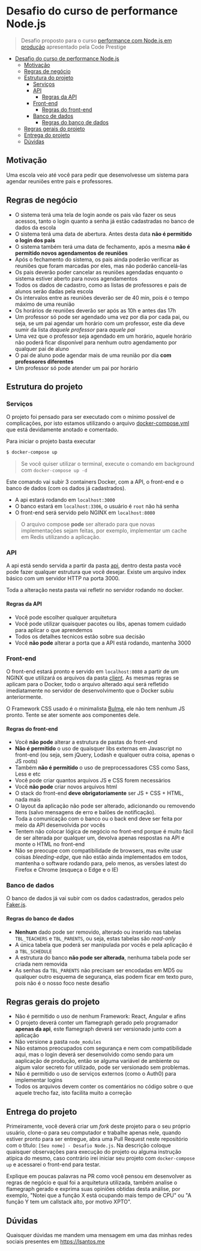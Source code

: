 # Desafio do curso de performance Node.js

> Desafio proposto para o curso [performance com Node.js em produção](https://github.com/codeprestige/curso-performancenode) apresentado pela Code Prestige

<!-- TOC -->

- [Desafio do curso de performance Node.js](#desafio-do-curso-de-performance-nodejs)
  - [Motivação](#motivação)
  - [Regras de negócio](#regras-de-negócio)
  - [Estrutura do projeto](#estrutura-do-projeto)
    - [Serviços](#serviços)
    - [API](#api)
      - [Regras da API](#regras-da-api)
    - [Front-end](#front-end)
      - [Regras do front-end](#regras-do-front-end)
    - [Banco de dados](#banco-de-dados)
      - [Regras do banco de dados](#regras-do-banco-de-dados)
  - [Regras gerais do projeto](#regras-gerais-do-projeto)
  - [Entrega do projeto](#entrega-do-projeto)
  - [Dúvidas](#dúvidas)

<!-- /TOC -->

## Motivação

Uma escola veio até você para pedir que desenvolvesse um sistema para agendar reuniões entre pais e professores.

## Regras de negócio

- O sistema terá uma tela de login aonde os pais vão fazer os seus acessos, tanto o login quanto a senha já estão cadastradas no banco de dados da escola
- O sistema terá uma data de abertura. Antes desta data __não é permitido o login dos pais__
- O sistema também terá uma data de fechamento, após a mesma __não é permitido novos agendamentos de reuniões__
- Após o fechamento do sistema, os pais ainda poderão verificar as reuniões que foram marcadas por eles, mas não poderão cancelá-las
- Os pais deverão poder cancelar as reuniões agendadas enquanto o sistema estiver aberto para novos agendamentos
- Todos os dados de cadastro, como as listas de professores e pais de alunos serão dadas pela escola
- Os intervalos entre as reuniões deverão ser de 40 min, pois é o tempo máximo de uma reunião
- Os horários de reuniões deverão ser após as 10h e antes das 17h
- Um professor só pode ser agendado uma vez por dia por cada pai, ou seja, se um pai agendar um horário com um professor, este dia deve sumir da lista _daquele professor_ para _aquele pai_
- Uma vez que o professor seja agendado em um horário, aquele horário não poderá ficar disponível para nenhum outro agendamento por qualquer pai de aluno
- O pai de aluno pode agendar mais de uma reunião por dia __com professores diferentes__
- Um professor só pode atender um pai por horário

## Estrutura do projeto

### Serviços

O projeto foi pensado para ser executado com o mínimo possível de complicações, por isto estamos utilizando o arquivo [docker-compose.yml](./docker-compose.yml) que está devidamente anotado e comentado.

Para iniciar o projeto basta executar

```sh
$ docker-compose up
```

> Se você quiser utilizar o terminal, execute o comando em background com `docker-compose up -d`

Este comando vai subir 3 containers Docker, com a API, o front-end e o banco de dados (com os dados já cadastrados).

- A api estará rodando em `localhost:3000`
- O banco estará em `localhost:3306`, o usuário é `root` não há senha
- O front-end será servido pelo NGINX em `localhost:8080`

> O arquivo compose __pode__ ser alterado para que novas implementações sejam feitas, por exemplo, implementar um cache em Redis utilizando a aplicação.

### API

A api está sendo servida a partir da pasta [api](./api), dentro desta pasta você pode fazer qualquer estrutura que você desejar. Existe um arquivo index básico com um servidor HTTP na porta 3000.

Toda a alteração nesta pasta vai refletir no servidor rodando no docker.

#### Regras da API

- Você pode escolher qualquer arquitetura
- Você pode utilizar quaisquer pacotes ou libs, apenas tomem cuidado para aplicar o que aprendemos
- Todos os detalhes tecnicos estão sobre sua decisão
- Você __não pode__ alterar a porta que a API está rodando, mantenha 3000

### Front-end

O front-end estará pronto e servido em `localhost:8080` a partir de um NGINX que utilizará os arquivos da pasta [client](./client). As mesmas regras se aplicam para o Docker, todo o arquivo alterado aqui será refletido imediatamente no servidor de desenvolvimento que o Docker subiu anteriormente.

O Framework CSS usado é o minimalista [Bulma](http://bulma.io), ele não tem nenhum JS pronto. Tente se ater somente aos componentes dele.

#### Regras do front-end

- Você __não pode__ alterar a estrutura de pastas do front-end
- __Não é permitido__ o uso de quaisquer libs externas em Javascript no front-end (ou seja, sem jQuery, Lodash e qualquer outra coisa, apenas o JS roots)
- Também __não é permitido__ o uso de preprocessadores CSS como Sass, Less e etc
- Você pode criar quantos arquivos JS e CSS forem necessários
- Você __não pode__ criar novos arquivos html
- O stack do front-end __deve obrigatoriamente__ ser JS + CSS + HTML, nada mais
- O layout da aplicação não pode ser alterado, adicionando ou removendo itens (salvo mensagens de erro e balões de notificação).
- Toda a comunicação com o banco ou o back end deve ser feita por meio da API desenvolvida por vocês
- Tentem não colocar lógica de negócio no front-end porque é muito fácil de ser alterada por qualquer um, devolva apenas respostas na API e monte o HTML no front-end
- Não se preocupe com compatibilidade de browsers, mas evite usar coisas _bleeding-edge_, que não estão ainda implementados em todos, mantenha o software rodando para, pelo menos, as versões latest do Firefox e Chrome (esqueça o Edge e o IE)

### Banco de dados

O banco de dados já vai subir com os dados cadastrados, gerados pelo [Faker.js](https://github.com/marak/Faker.js/).

#### Regras do banco de dados

- __Nenhum__ dado pode ser removido, alterado ou inserido nas tabelas `TBL_TEACHERS` e `TBL_PARENTS`, ou seja, estas tabelas são _read-only_
- A única tabela que poderá ser manipulada por vocês e pela aplicação é a `TBL_SCHEDULE`
- A estrutura do banco __não pode ser alterada__, nenhuma tabela pode ser criada nem removida
- As senhas da `TBL_PARENTS` não precisam ser encodadas em MD5 ou qualquer outro esquema de segurança, elas podem ficar em texto puro, pois não é o nosso foco neste desafio

## Regras gerais do projeto

- Não é permitido o uso de nenhum Framework: React, Angular e afins
- O projeto deverá conter um flamegraph gerado pelo programador __apenas da api__, este flamegraph deverá ser versionado junto com a aplicação
- Não versione a pasta `node_modules`
- Não estamos preocupados com segurança e nem com compatibilidade aqui, mas o login deverá ser desenvolvido como sendo para um aaplicação de produção, então se alguma variável de ambiente ou algum valor secreto for utilizado, pode ser versionado sem problemas.
- Não é permitido o uso de serviços externos (como o Auth0) para implementar logins
- Todos os arquivos devem conter os comentários no código sobre o que aquele trecho faz, isto facilita muito a correção

## Entrega do projeto

Primeiramente, você deverá criar um _fork_ deste projeto para o seu próprio usuário, clone-o para seu computador e trabalhe apenas nele, quando estiver pronto para ser entregue, abra uma Pull Request neste repositório com o título: `[Seu nome] - Desafio Node.js`. Na descrição coloque quaisquer observações para execução do projeto ou alguma instrução atípica do mesmo, caso contrário irei iniciar seu projeto com `docker-compose up` e acessarei o front-end para testar.

Explique em poucas palavras na PR como você pensou em desenvolver as regras de negócio e qual foi a arquitetura utilizada, também analise o flamegraph gerado e exprima suas opiniões obtidas desta análise, por exemplo, "Notei que a função X está ocupando mais tempo de CPU" ou "A função Y tem um callstack alto, por motivo XPTO".

## Dúvidas

Quaisquer dúvidas me mandem uma mensagem em uma das minhas redes sociais presentes em https://lsantos.me